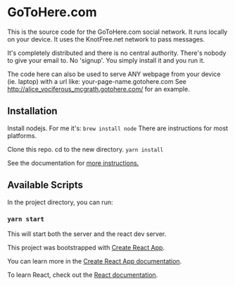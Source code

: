 
# GoToHere.com

This is the source code for the GoToHere.com social network. 
It runs locally on your device. It uses the KnotFree.net network to pass messages.

It's completely distributed and there is no central authority. There's nobody to give your email to. No 'signup'. You simply install it and you run it. 

The code here can also be used to serve ANY webpage from your device (ie. laptop) with a url like: your-page-name.gotohere.com See http://alice_vociferous_mcgrath.gotohere.com/ for an example.


## Installation

Install nodejs. For me it's:
    `brew install node`
There are instructions for most platforms.

Clone this repo. cd to the new directory.
    `yarn install` 

See the documentation for [more instructions.](https://github.com/awootton/GoToHere/wiki)

## Available Scripts

In the project directory, you can run:

### `yarn start`

This will start both the server and the react dev server.

This project was bootstrapped with [Create React App](https://github.com/facebook/create-react-app).

You can learn more in the [Create React App documentation](https://facebook.github.io/create-react-app/docs/getting-started).

To learn React, check out the [React documentation](https://reactjs.org/).
